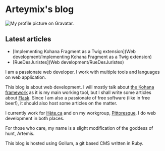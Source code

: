 # Arteymix's  blog

![My profile picture on Gravatar.](https://gravatar.com?s=qweqweqeqwe)

## Latest articles

* [Implementing Kohana Fragment as a Twig extension](Web development/Implementing Kohana Fragment as a Twig extension)
* [RueDesJuristes](Web development/RueDesJuristes)

I am a passionate web developer. I work with multiple tools and languages on web application.

This blog is about web development. I will mostly talk about [the Kohana framework](http://kohanaframework.org) as it is my main working tool, but I shall write some articles about [Flask](http://flask.pocoo.org). Since I am also a passionate of free software (like in free beer!), it should also host some articles on the matter.

I currently work for [Hète.ca](http://hete.ca) and on my workgroup, [Pittoresque](https://pittoresque.github.io). I do web development in both places.

For those who care, my name is a slight modification of the goddess of hunt, Artemis.

This blog is hosted using Gollum, a git based CMS written in Ruby.